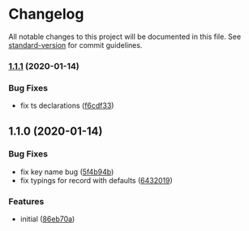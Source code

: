 # Changelog

All notable changes to this project will be documented in this file. See [standard-version](https://github.com/conventional-changelog/standard-version) for commit guidelines.

### [1.1.1](https://github.com/samokat-oss/abstract-env/compare/v1.1.0...v1.1.1) (2020-01-14)


### Bug Fixes

* fix ts declarations ([f6cdf33](https://github.com/samokat-oss/abstract-env/commit/f6cdf33))



## 1.1.0 (2020-01-14)


### Bug Fixes

* fix key name bug ([5f4b94b](https://github.com/samokat-oss/abstract-env/commit/5f4b94b))
* fix typings for record with defaults ([6432019](https://github.com/samokat-oss/abstract-env/commit/6432019))


### Features

* initial ([86eb70a](https://github.com/samokat-oss/abstract-env/commit/86eb70a))
